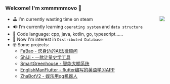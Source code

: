 ### Welcome! I'm xmmmmmovo 👋

<a href="https://github.com/xmmmmmovo">
  <img align="right" src="https://github-readme-stats.vercel.app/api?username=xmmmmmovo&show_icons=true&count_private=true&hide=issues&hide_title=true" />
</a>

- 🕹 I’m currently wasting time on steam
- 🔊 I’m currently learning `operating system` and `data structure`
- 🤣 Code language: cpp, java, kotlin, go, typescript......
- 🤔 Now I'm interest in `Distributed Database`
- 🤓 Some projects: 
  - [FaBao - 您身边的AI法律顾问](https://github.com/xmmmmmovo/FaBao) 
  - [ShiJi - 一款计量史学工具](https://github.com/xmmmmmovo/ShiJi) 
  - [SmartGreenhouse - 智能大棚系统](https://github.com/xmmmmmovo/SmartGreenhouse) 
  - [EnglishManFlutter - flutter编写的英语学习APP](https://github.com/xmmmmmovo/EnglishManFlutter)
  - [ZhaBotV2 - 娱乐用qq机器人](https://github.com/xmmmmmovo/ZhaBotV2)

